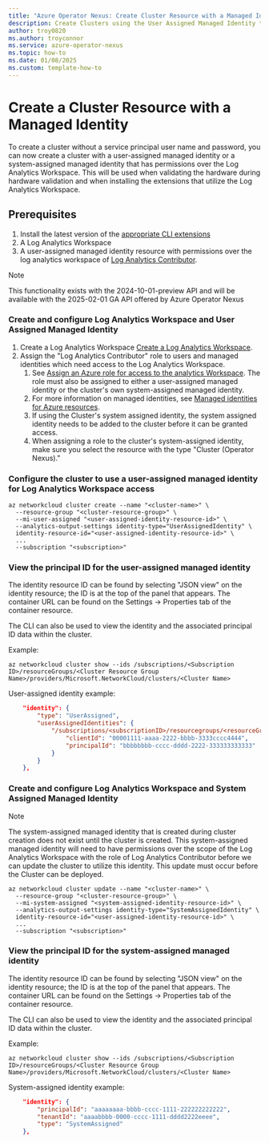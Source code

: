 ```yaml
---
title: "Azure Operator Nexus: Create Cluster Resource with a Managed Identity"
description: Create Clusters using the User Assigned Managed Identity to access the Log Analytics Workspace
author: troy0820 
ms.author: troyconnor
ms.service: azure-operator-nexus
ms.topic: how-to
ms.date: 01/08/2025
ms.custom: template-how-to
---
```



# Create a Cluster Resource with a Managed Identity

To create a cluster without a service principal user name and password, you can now create a cluster with a user-assigned managed identity or a system-assigned managed identity that has permissions over the Log Analytics Workspace.  This will be used when validating the hardware during hardware validation and when installing the extensions that utilize the Log Analytics Workspace.

## Prerequisites

1. Install the latest version of the
   [appropriate CLI extensions](./howto-install-cli-extensions.md)
1. A Log Analytics Workspace 
1. A user-assigned managed identity resource with permissions over the log analytics workspace of [Log Analytics Contributor](/azure/role-based-access-control/built-in-roles/analytics#log-analytics-contributor).

> [!NOTE]
> This functionality exists with the 2024-10-01-preview API and will be available with the 2025-02-01 GA API offered by Azure Operator Nexus 


### Create and configure Log Analytics Workspace and User Assigned Managed Identity

1. Create a Log Analytics Workspace [Create a Log Analytics Workspace](/azure/azure-monitor/logs/quick-create-workspace).
1. Assign the "Log Analytics Contributor" role to users and managed identities which need access to the Log Analytics Workspace.
   1. See [Assign an Azure role for access to the analytics Workspace](/azure/azure-monitor/logs/manage-access?tabs=portal#azure-rbac). The role must also be assigned to either a user-assigned managed identity or the cluster's own system-assigned managed identity.
   1. For more information on managed identities, see [Managed identities for Azure resources](/entra/identity/managed-identities-azure-resources/overview).
   1. If using the Cluster's system assigned identity, the system assigned identity needs to be added to the cluster before it can be granted access.
   1. When assigning a role to the cluster's system-assigned identity, make sure you select the resource with the type "Cluster (Operator Nexus)."

### Configure the cluster to use a user-assigned managed identity for Log Analytics Workspace access

```azurecli-interactive
az networkcloud cluster create --name "<cluster-name>" \
  --resource-group "<cluster-resource-group>" \
  --mi-user-assigned "<user-assigned-identity-resource-id>" \
  --analytics-output-settings identity-type="UserAssignedIdentity" \
  identity-resource-id="<user-assigned-identity-resource-id>" \
  ...
  --subscription "<subscription>"
```

### View the principal ID for the user-assigned managed identity

The identity resource ID can be found by selecting "JSON view" on the identity resource; the ID is at the top of the panel that appears. The container URL can be found on the Settings -> Properties tab of the container resource.

The CLI can also be used to view the identity and the associated principal ID data within the cluster.

Example:

```console
az networkcloud cluster show --ids /subscriptions/<Subscription ID>/resourceGroups/<Cluster Resource Group Name>/providers/Microsoft.NetworkCloud/clusters/<Cluster Name>
```

User-assigned identity example:

```json
    "identity": {
        "type": "UserAssigned",
        "userAssignedIdentities": {
            "/subscriptions/<subscriptionID>/resourcegroups/<resourceGroupName>/providers/Microsoft.ManagedIdentity/userAssignedIdentities/<userAssignedIdentityName>": {
                "clientId": "00001111-aaaa-2222-bbbb-3333cccc4444",
                "principalId": "bbbbbbbb-cccc-dddd-2222-333333333333"
            }
        }
    },
```

### Create and configure Log Analytics Workspace and System Assigned Managed Identity

> [!NOTE]
> The system-assigned managed identity that is created during cluster creation does not exist until the cluster is created.  This system-assigned managed identity will need to have permissions over the scope of the Log Analytics Workspace with the role of Log Analytics Contributor before we can update the cluster to utilize this identity. This update must occur before the Cluster can be deployed.

```azurecli-interactive
az networkcloud cluster update --name "<cluster-name>" \
  --resource-group "<cluster-resource-group>" \
  --mi-system-assigned "<system-assigned-identity-resource-id>" \
  --analytics-output-settings identity-type="SystemAssignedIdentity" \
  identity-resource-id="<user-assigned-identity-resource-id>" \
  ...
  --subscription "<subscription>"
```

### View the principal ID for the system-assigned managed identity

The identity resource ID can be found by selecting "JSON view" on the identity resource; the ID is at the top of the panel that appears. The container URL can be found on the Settings -> Properties tab of the container resource.

The CLI can also be used to view the identity and the associated principal ID data within the cluster.

Example:

```console
az networkcloud cluster show --ids /subscriptions/<Subscription ID>/resourceGroups/<Cluster Resource Group Name>/providers/Microsoft.NetworkCloud/clusters/<Cluster Name>
```

System-assigned identity example:

```json
    "identity": {
        "principalId": "aaaaaaaa-bbbb-cccc-1111-222222222222",
        "tenantId": "aaaabbbb-0000-cccc-1111-dddd2222eeee",
        "type": "SystemAssigned"
    },
```


